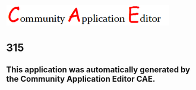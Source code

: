 ![CAE](https://github.com/PhilCAEOrg/application-315/blob/master/img/logo.png)  

315
===================


This application was automatically generated by the Community Application Editor CAE.  
---------------
